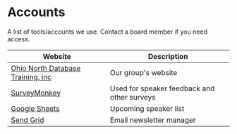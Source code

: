 # Accounts

A list of tools/accounts we use.  Contact a board member if you need access.

| Website                                                   | Description                   |
|-----------------------------------------------------------|-------------------------------|
| [Ohio North Database Training, inc](http://ondt.org/)     | Our group's website |
| [SurveyMonkey](https://www.surveymonkey.com)              | Used for speaker feedback and other surveys |
| [Google Sheets](https://docs.google.com/spreadsheets/d/1JBgsOKXJEC94IXcvnL1_B_GIknFzQksl_8X-t-Xonn0/edit?usp=sharing_eip&ts=5fd10100) | Upcoming speaker list |
| [Send Grid](https://app.sendgrid.com/login) | Email newsletter manager |
